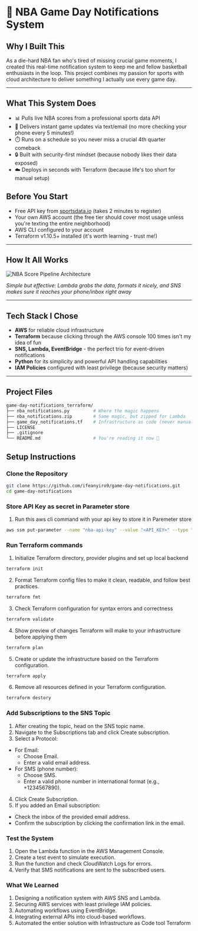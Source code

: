

# 🏀 NBA Game Day Notifications System

## **Why I Built This**
As a die-hard NBA fan who's tired of missing crucial game moments, I created this real-time notification system to keep me and fellow basketball enthusiasts in the loop. This project combines my passion for sports with cloud architecture to deliver something I actually use every game day.

---

## **What This System Does**
- 📊 Pulls live NBA scores from a professional sports data API
- 📱 Delivers instant game updates via text/email (no more checking your phone every 5 minutes!)
- ⏱️ Runs on a schedule so you never miss a crucial 4th quarter comeback
- 🔒 Built with security-first mindset (because nobody likes their data exposed)
- ☁️ Deploys in seconds with Terraform (because life's too short for manual setup)

## **Before You Start**
- Free API key from [sportsdata.io](https://sportsdata.io/) (takes 2 minutes to register)
- Your own AWS account (the free tier should cover most usage unless you're texting the entire neighborhood)
- AWS CLI configured to your account
- Terraform v1.10.5+ installed (it's worth learning - trust me!)

---

## **How It All Works**
![NBA Score Pipeline Architecture](https://github.com/user-attachments/assets/5e19635e-0685-4c07-9601-330f7d1231f9)

*Simple but effective: Lambda grabs the data, formats it nicely, and SNS makes sure it reaches your phone/inbox right away*

---

## **Tech Stack I Chose**
- **AWS** for reliable cloud infrastructure
- **Terraform** because clicking through the AWS console 100 times isn't my idea of fun
- **SNS, Lambda, EventBridge** - the perfect trio for event-driven notifications
- **Python** for its simplicity and powerful API handling capabilities
- **IAM Policies** configured with least privilege (because security matters)

---

## **Project Files**
```bash
game-day-notifications_terraform/
├── nba_notifications.py         # Where the magic happens
├── nba_notifications.zip        # Same magic, but zipped for Lambda
├── game_day_notifications.tf    # Infrastructure as code (never manually create resources again!)
├── LICENSE                     
├── .gitignore
└── README.md                    # You're reading it now 👀               # Project documentation
``` 

## **Setup Instructions**

### **Clone the Repository**
```bash
git clone https://github.com/ifeanyiro9/game-day-notifications.git
cd game-day-notifications
```

### **Store API Key as secret in Parameter store**
1. Run this aws cli command with your api key to store it in Paremeter store
```bash
aws ssm put-parameter --name "nba-api-key" --value "<API_KEY>" --type "SecureString"
```

### **Run Terraform commands**
1. Initialize Terraform directory, provider plugins and set up local backend
```bash
terraform init
```
2. Format Terraform config files to make it clean, readable, and follow best practices.
```bash
terraform fmt
```
3. Check Terraform configuration for syntax errors and correctness
```bash
terraform validate
```
4. Show preview of changes Terraform will make to your infrastructure before applying them
```bash
terraform plan
```
5. Create or update the infrastructure based on the Terraform configuration.
```bash
terraform apply
```
6. Remove all resources defined in your Terraform configuration.
```bash
terraform destory
```

### **Add Subscriptions to the SNS Topic**
1. After creating the topic, head on the SNS topic name.
2. Navigate to the Subscriptions tab and click Create subscription.
3. Select a Protocol:
- For Email:
  - Choose Email.
  - Enter a valid email address.
- For SMS (phone number):
  - Choose SMS.
  - Enter a valid phone number in international format (e.g., +1234567890).

4. Click Create Subscription.
5. If you added an Email subscription:
- Check the inbox of the provided email address.
- Confirm the subscription by clicking the confirmation link in the email.

### **Test the System**
1. Open the Lambda function in the AWS Management Console.
2. Create a test event to simulate execution.
3. Run the function and check CloudWatch Logs for errors.
4. Verify that SMS notifications are sent to the subscribed users.

### **What We Learned**
1. Designing a notification system with AWS SNS and Lambda.
2. Securing AWS services with least privilege IAM policies.
3. Automating workflows using EventBridge.
4. Integrating external APIs into cloud-based workflows.
5. Automated the entier solution with Infrastructure as Code tool Terraform
